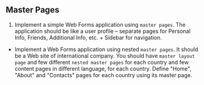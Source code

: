 ## Master Pages

1. Implement a simple Web Forms application using `master pages`. The application should be like a user profile – separate pages for Personal Info, Friends, Additional Info, etc. + Sidebar for navigation.
* Implement a Web Forms application using nested `master pages`. It should be a Web site of international company. You should have `master layout page` and few different `nested master pages` for each country and few content pages in different language, for each country. Define "Home", "About" and "Contacts" pages for each country using its master page.
